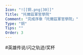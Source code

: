 ```yaml
---
Icon: "![[铜.png|30]]"
Title: "托爾茲軍官學院"
Comment: "完成序章「托爾茲軍官學院」"
Type: "铜"
Tips: ""
Order: 3
---
```


#英雄传说/闪之轨迹/奖杯 